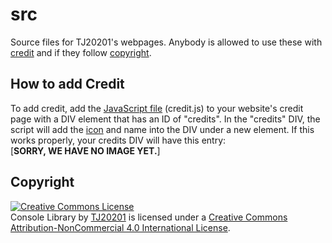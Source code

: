 # src

Source files for TJ20201's webpages. Anybody is allowed to use these with [credit](#how-to-add-credit) and if they follow [copyright](#copyright).

## How to add Credit
To add credit, add the [JavaScript file](https://tj20201.github.io/src/js/credit.js) (credit.js) to your website's credit page with a DIV element
that has an ID of "credits". In the "credits" DIV, the script will add the [icon](https://tj20201.github.io/src/png/srcicon.png) and name into the
DIV under a new element. If this works properly, your credits DIV will have this entry:<br>
[**SORRY, WE HAVE NO IMAGE YET.**]

## Copyright
[![Creative Commons License](https://i.creativecommons.org/l/by-nc/4.0/88x31.png)](http://creativecommons.org/licenses/by-nc/4.0/)<br>
<span xmlns:dct="http://purl.org/dc/terms/" property="dct:title">Console Library</span> by <a xmlns:cc="http://creativecommons.org/ns#" href="https://tj20201.github.io" property="cc:attributionName" rel="cc:attributionURL">TJ20201</a> is licensed under a <a rel="license" href="http://creativecommons.org/licenses/by-nc/4.0/">Creative Commons Attribution-NonCommercial 4.0 International License</a>.
